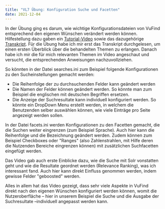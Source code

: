 ```yaml
---
title: "VL7 Übung: Konfiguration Suche und Facetten"
date: 2021-12-04
---
```


In der Übung ging es darum, wie wichtige Konfigurationsdateien von VuFind entsprechend den eigenen Wünschen verändert werden können. Hilfestellung dazu gaben ein <a href="https://www.youtube.com/watch?v=qFbW8u9UQyM&list=PL5_8_wT3JpgE5rv38PwE2ulKlgzBY389y">Tutorial-Video</a> sowie das dazugehörige <a href="https://vufind.org/wiki/videos:configuring_search_and_facet_settings">Transkript</a>. Für die Übung habe ich mir erst das Transkript durchgelesen, um einen ersten Überblick über die behandelten Themen zu erlangen. Danach habe ich mir die für mich relevanten Themen im Video angeschaut und versucht, die entsprechenden Anweisungen nachzuvollziehen. 
<p>
So könnten in der Datei searches.ini zum Beispiel folgende Konfigurationen zu den Sucheinstellungen gemacht werden:
 <ul>
  <li>Die Reihenfolge der zu durchsuchenden Felder kann geändert werden</li>
  <li>Die Namen der Felder können geändert werden. So könnte man zum Beispiel die englischen mit deutschen Begriffen ersetzen.</li>
  <li>Die Anzeige der Suchresultate kann individuell konfiguriert werden. So könnte ein DropDown Menu erstellt werden, in welchem die Benutzenden selber auswählen können, wie viele Einträge pro Seite angezeigt werden sollen.</li>
</ul> 
<p>
<p>
In der Datei facets.ini werden Konfigurationen zu den Facetten gemacht, die die Suchen weiter eingrenzen (zum Beispiel Sprache). Auch hier kann die Reihenfolge und die Bezeichnung geändert werden. Zudem können zum Beispiel Checkboxes oder "Ranges" (also Zahlenstrahlen, mit Hilfe deren die Nutzenden Bereiche eingrenzen können) mit zusätzlichen Suchfacetten eingefügt werden. 
<p>
Das Video gab auch erste Einblicke dazu, wie die Suche mit Solr vonstatten geht und wie die Resultate geordnet werden (Relevance Ranking), was ich interessant fand. Auch hier kann direkt Einfluss genommen werden, indem gewisse Felder "geboosted" werden.
<p>
Alles in allem hat das Video gezeigt, dass sehr viele Aspekte in VuFind direkt nach den eigenen Wünschen konfiguriert werden können, womit die Nutzeroberfläche – hier in unserem Beispiel die Suche und die Ausgabe der Suchresultate –individuell angepasst werden kann.
